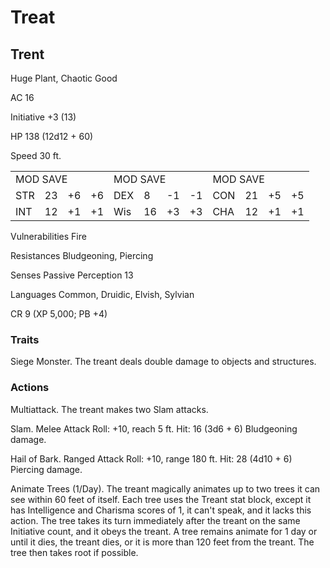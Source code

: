 # Treat

## Trent

Huge Plant, Chaotic Good

AC 16

Initiative +3 (13)

HP 138 (12d12 + 60)

Speed 30 ft.

<table><tr><td colspan="4">MOD SAVE</td><td colspan="4">MOD SAVE</td><td colspan="3">MOD SAVE</td><td></td></tr><tr><td>STR</td><td>23</td><td>+6</td><td>+6</td><td>DEX</td><td>8</td><td>-1</td><td>-1</td><td>CON</td><td>21</td><td>+5</td><td>+5</td></tr><tr><td>INT</td><td>12</td><td>+1</td><td>+1</td><td>Wis</td><td>16</td><td>+3</td><td>+3</td><td>CHA</td><td>12</td><td>+1</td><td>+1</td></tr></table>

Vulnerabilities Fire

Resistances Bludgeoning, Piercing

Senses Passive Perception 13

Languages Common, Druidic, Elvish, Sylvian

CR 9 (XP 5,000; PB +4)

### Traits

Siege Monster. The treant deals double damage to objects and structures.

### Actions

Multiattack. The treant makes two Slam attacks.

Slam. Melee Attack Roll: +10, reach 5 ft. Hit: 16 (3d6 + 6) Bludgeoning damage.

Hail of Bark. Ranged Attack Roll: +10, range 180 ft. Hit: 28 (4d10 + 6) Piercing damage.

Animate Trees (1/Day). The treant magically animates up to two trees it can see within 60 feet of itself. Each tree uses the Treant stat block, except it has Intelligence and Charisma scores of 1, it can't speak, and it lacks this action. The tree takes its turn immediately after the treant on the same Initiative count, and it obeys the treant. A tree remains animate for 1 day or until it dies, the treant dies, or it is more than 120 feet from the treant. The tree then takes root if possible.
